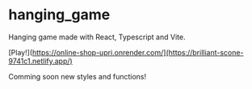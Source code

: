 # hanging_game

Hanging game made with React, Typescript and Vite.

[Play!](https://online-shop-upri.onrender.com/](https://brilliant-scone-9741c1.netlify.app/)

Comming soon new styles and functions!
